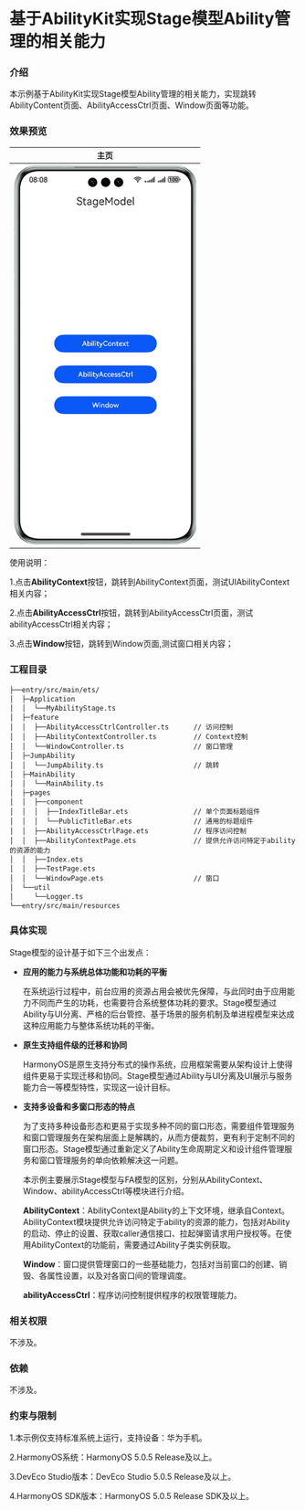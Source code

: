 # 基于AbilityKit实现Stage模型Ability管理的相关能力

### 介绍

本示例基于AbilityKit实现Stage模型Ability管理的相关能力，实现跳转AbilityContent页面、AbilityAccessCtrl页面、Window页面等功能。

### 效果预览

| 主页                                        |
|-------------------------------------------|
| ![](./screenshots/device/stage_mode.png) |

使用说明：

1.点击**AbilityContext**按钮，跳转到AbilityContext页面，测试UIAbilityContext相关内容；

2.点击**AbilityAccessCtrl**按钮，跳转到AbilityAccessCtrl页面，测试abilityAccessCtrl相关内容；

3.点击**Window**按钮，跳转到Window页面,测试窗口相关内容；

### 工程目录

```
├──entry/src/main/ets/
│  ├─Application
│  │  └──MyAbilityStage.ts                   
│  ├─feature
│  │  ├──AbilityAccessCtrlController.ts      // 访问控制             
│  │  ├──AbilityContextController.ts         // Context控制                    
│  │  └──WindowController.ts                 // 窗口管理                  
│  ├─JumpAbility
│  │  └──JumpAbility.ts                      // 跳转
│  ├─MainAbility
│  │  └──MainAbility.ts                      
│  ├─pages
│  │  ├──component
│  │  │  ├──IndexTitleBar.ets                // 单个页面标题组件
│  │  │  └──PublicTitleBar.ets               // 通用的标题组件
│  │  ├──AbilityAccessCtrlPage.ets           // 程序访问控制
│  │  ├──AbilityContextPage.ets              // 提供允许访问特定于ability的资源的能力
│  │  ├──Index.ets
│  │  ├──TestPage.ets
│  │  └──WindowPage.ets                      // 窗口               
│  └──util
│     └──Logger.ts    
└──entry/src/main/resources                              
```

### 具体实现

Stage模型的设计基于如下三个出发点：

- **应用的能力与系统总体功能和功耗的平衡**

  在系统运行过程中，前台应用的资源占用会被优先保障，与此同时由于应用能力不同而产生的功耗，也需要符合系统整体功耗的要求。Stage模型通过Ability与UI分离、严格的后台管控、基于场景的服务机制及单进程模型来达成这种应用能力与整体系统功耗的平衡。

- **原生支持组件级的迁移和协同**

  HarmonyOS是原生支持分布式的操作系统，应用框架需要从架构设计上使得组件更易于实现迁移和协同。Stage模型通过Ability与UI分离及UI展示与服务能力合一等模型特性，实现这一设计目标。

- **支持多设备和多窗口形态的特点**

  为了支持多种设备形态和更易于实现多种不同的窗口形态，需要组件管理服务和窗口管理服务在架构层面上是解耦的，从而方便裁剪，更有利于定制不同的窗口形态。Stage模型通过重新定义了Ability生命周期定义和设计组件管理服务和窗口管理服务的单向依赖解决这一问题。

  本示例主要展示Stage模型与FA模型的区别，分别从AbilityContext、Window、abilityAccessCtrl等模块进行介绍。

  **AbilityContext**：AbilityContext是Ability的上下文环境，继承自Context。AbilityContext模块提供允许访问特定于ability的资源的能力，包括对Ability的启动、停止的设置、获取caller通信接口、拉起弹窗请求用户授权等。在使用AbilityContext的功能前，需要通过Ability子类实例获取。

  **Window**：窗口提供管理窗口的一些基础能力，包括对当前窗口的创建、销毁、各属性设置，以及对各窗口间的管理调度。

  **abilityAccessCtrl**：程序访问控制提供程序的权限管理能力。

### 相关权限

不涉及。

### 依赖

不涉及。

### 约束与限制

1.本示例仅支持标准系统上运行，支持设备：华为手机。

2.HarmonyOS系统：HarmonyOS 5.0.5 Release及以上。

3.DevEco Studio版本：DevEco Studio 5.0.5 Release及以上。

4.HarmonyOS SDK版本：HarmonyOS 5.0.5 Release SDK及以上。
